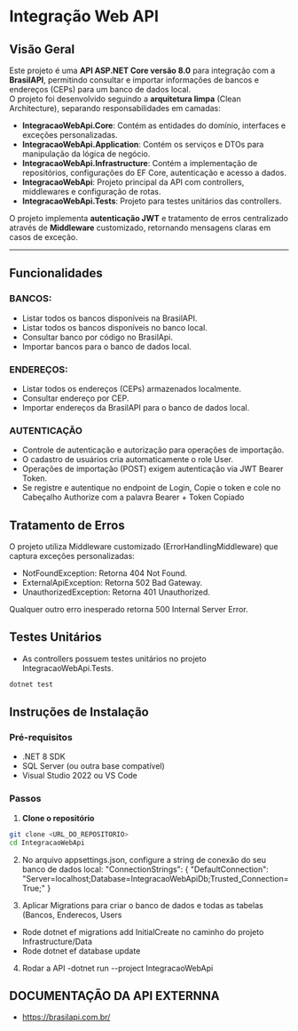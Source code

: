# Integração Web API

## Visão Geral
Este projeto é uma **API ASP.NET Core versão 8.0** para integração com a **BrasilAPI**, permitindo consultar e importar informações de bancos e endereços (CEPs) para um banco de dados local.  
O projeto foi desenvolvido seguindo a **arquitetura limpa** (Clean Architecture), separando responsabilidades em camadas:

- **IntegracaoWebApi.Core**: Contém as entidades do domínio, interfaces e exceções personalizadas.
- **IntegracaoWebApi.Application**: Contém os serviços e DTOs para manipulação da lógica de negócio.
- **IntegracaoWebApi.Infrastructure**: Contém a implementação de repositórios, configurações do EF Core, autenticação e acesso a dados.
- **IntegracaoWebApi**: Projeto principal da API com controllers, middlewares e configuração de rotas.
- **IntegracaoWebApi.Tests**: Projeto para testes unitários das controllers.

O projeto implementa **autenticação JWT** e tratamento de erros centralizado através de **Middleware** customizado, retornando mensagens claras em casos de exceção.

---
## Funcionalidades

### BANCOS:
- Listar todos os bancos disponíveis na BrasilAPI.
- Listar todos os bancos disponíveis no banco local.
- Consultar banco por código no BrasilApi.
- Importar bancos para o banco de dados local.

### ENDEREÇOS:
- Listar todos os endereços (CEPs) armazenados localmente.
- Consultar endereço por CEP.
- Importar endereços da BrasilAPI para o banco de dados local.

### AUTENTICAÇÃO 
- Controle de autenticação e autorização para operações de importação.
- O cadastro de usuários cria automaticamente o role User.
- Operações de importação (POST) exigem autenticação via JWT Bearer Token.
- Se registre e autentique no endpoint de Login, Copie o token e cole no Cabeçalho Authorize com a palavra Bearer + Token Copiado

## Tratamento de Erros

O projeto utiliza Middleware customizado (ErrorHandlingMiddleware) que captura exceções personalizadas:

- NotFoundException: Retorna 404 Not Found.
- ExternalApiException: Retorna 502 Bad Gateway.
- UnauthorizedException: Retorna 401 Unauthorized.

Qualquer outro erro inesperado retorna 500 Internal Server Error.

## Testes Unitários
- As controllers possuem testes unitários no projeto IntegracaoWebApi.Tests.

```bash
dotnet test
```

## Instruções de Instalação

### Pré-requisitos
- .NET 8 SDK
- SQL Server (ou outra base compatível)
- Visual Studio 2022 ou VS Code

### Passos

1. **Clone o repositório**
```bash
git clone <URL_DO_REPOSITORIO>
cd IntegracaoWebApi
```
2. No arquivo appsettings.json, configure a string de conexão do seu banco de dados local:
"ConnectionStrings": {
  "DefaultConnection": "Server=localhost;Database=IntegracaoWebApiDb;Trusted_Connection=True;"
}

3. Aplicar Migrations para criar o banco de dados e todas as tabelas (Bancos, Enderecos, Users
- Rode dotnet ef migrations add InitialCreate no caminho do projeto Infrastructure/Data
- Rode dotnet ef database update

4. Rodar a API
-dotnet run --project IntegracaoWebApi

## DOCUMENTAÇÃO DA API EXTERNNA
- https://brasilapi.com.br/

